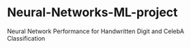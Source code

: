 # Neural-Networks-ML-project
Neural Network Performance for Handwritten Digit and CelebA Classification

